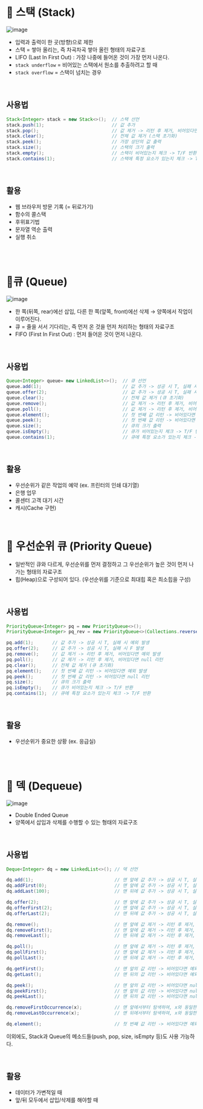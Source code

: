 # 📍 스택 (Stack)

![image](https://user-images.githubusercontent.com/78673570/183255419-edd146ae-17e5-4544-9da0-00d7c3bb8ccd.png)

- 입력과 출력이 한 곳(방향)으로 제한
- 스택 = 쌓아 올리는, 즉 차곡차곡 쌓아 올린 형태의 자료구조
- LIFO (Last In First Out) : 가장 나중에 들어온 것이 가장 먼저 나온다.
- `stack underflow` = 비어있는 스택에서 원소를 추출하려고 할 때
- `stack overflow`  = 스택이 넘치는 경우

<br>

## 사용법

```java
Stack<Integer> stack = new Stack<>();  // 스택 선언
stack.push(1);                         // 값 추가
stack.pop();                           // 값 제거 -> 리턴 후 제거, 비어있다면 예외 발생
stack.clear();                         // 전체 값 제거 (스택 초기화)
stack.peek();                          // 가장 상단의 값 출력
stack.size();                          // 스택의 크기 출력
stack.empty();                         // 스택이 비어있는지 체크 -> T/F 반환
stack.contains(1);                     // 스택에 특정 요소가 있는지 체크 -> T/F 반환
```

<br>

## 활용

- 웹 브라우저 방문 기록 (= 뒤로가기)
- 함수의 콜스택
- 후위표기법
- 문자열 역순 출력
- 실행 취소

<br><br>

# 📍큐 (Queue)

![image](https://user-images.githubusercontent.com/78673570/183255426-da859f46-4cf8-4564-aad1-56107e0a630e.png)

- 한 쪽(뒤쪽, rear)에선 삽입, 다른 한 쪽(앞쪽, front)에선 삭제 → 양쪽에서 작업이 이루어진다.
- 큐 = 줄을 서서 기다리는, 즉 먼저 온 것을 먼저 처리하는 형태의 자료구조
- FIFO (First In First Out) : 먼저 들어온 것이 먼저 나온다.

<br>

## 사용법

```java
Queue<Integer> queue= new LinkedList<>();  // 큐 선언
queue.add(1);                              // 값 추가 -> 성공 시 T, 실패 시 예외 발생
queue.offer(2);                            // 값 추가 -> 성공 시 T, 실패 시 F 발생
queue.clear();                             // 전체 값 제거 (큐 초기화)
queue.remove();                            // 값 제거 -> 리턴 후 제거, 비어있다면 예외 발생
queue.poll();                              // 값 제거 -> 리턴 후 제거, 비어있다면 null 리턴
queue.element();                           // 첫 번째 값 리턴 -> 비어있다면 예외 발생
queue.peek();                              // 첫 번째 값 리턴 -> 비어있다면 null 리턴
queue.size();                              // 큐의 크기 출력
queue.isEmpty();                           // 큐가 비어있는지 체크 -> T/F 반환
queue.contains(1);                         // 큐에 특정 요소가 있는지 체크 -> T/F 반환
```

<br>

## 활용

- 우선순위가 같은 작업의 예약 (ex. 프린터의 인쇄 대기열)
- 은행 업무
- 콜센터 고객 대기 시간
- 캐시(Cache 구현)

<br>

# 📍 우선순위 큐 (Priority Queue)

- 일반적인 큐와 다르게, 우선순위를 먼저 결정하고 그 우선순위가 높은 것이 먼저 나가는 형태의 자료구조
- 힙(Heap)으로 구성되어 있다. (우선순위를 기준으로 최대힙 혹은 최소힙을 구성)

<br>

## 사용법

```java
PriorityQueue<Integer> pq = new PriorityQueue<>();                               // 우선순위가 낮은 것 - 오름차순
PriorityQueue<Integer> pq_rev = new PriorityQueue<>(Collections.reverseOrder()); // 우선순위가 높은 것 - 내림차순

pq.add(1);       // 값 추가 -> 성공 시 T, 실패 시 예외 발생
pq.offer(2);     // 값 추가 -> 성공 시 T, 실패 시 F 발생
pq.remove();     // 값 제거 -> 리턴 후 제거, 비어있다면 예외 발생
pq.poll();       // 값 제거 -> 리턴 후 제거, 비어있다면 null 리턴
pq.clear();      // 전체 값 제거 (큐 초기화)
pq.element();    // 첫 번째 값 리턴 -> 비어있다면 예외 발생
pq.peek();       // 첫 번째 값 리턴 -> 비어있다면 null 리턴
pq.size();       // 큐의 크기 출력
pq.isEmpty();    // 큐가 비어있는지 체크 -> T/F 반환
pq.contains(1);  // 큐에 특정 요소가 있는지 체크 -> T/F 반환
```

<br>

## 활용

- 우선순위가 중요한 상황 (ex. 응급실)

<br><br>

# 📍 덱 (Dequeue)

![image](https://user-images.githubusercontent.com/78673570/183255432-d68956df-3382-4f2d-b528-1ac0852b1aa8.png)

- Double Ended Queue
- 양쪽에서 삽입과 삭제를 수행할 수 있는 형태의 자료구조

<br>

## 사용법

```java
Deque<Integer> dq = new LinkedList<>(); // 덱 선언

dq.add(1);                              // 맨 앞에 값 추가 -> 성공 시 T, 실패 시 예외 발생
dq.addFirst(0);                         // 맨 앞에 값 추가 -> 성공 시 T, 실패 시 예외 발생
dq.addLast(100);                        // 맨 뒤에 값 추가 -> 성공 시 T, 실패 시 예외 발생

dq.offer(2);                            // 맨 앞에 값 추가 -> 성공 시 T, 실패 시 F 발생
dq.offerFirst(2);                       // 맨 앞에 값 추가 -> 성공 시 T, 실패 시 F 발생
dq.offerLast(2);                        // 맨 뒤에 값 추가 -> 성공 시 T, 실패 시 F 발생

dq.remove();                            // 맨 앞에 값 제거 -> 리턴 후 제거, 비어있다면 예외 발생
dq.removeFirst();                       // 맨 앞에 값 제거 -> 리턴 후 제거, 비어있다면 예외 발생
dq.removeLast();                        // 맨 뒤에 값 제거 -> 리턴 후 제거, 비어있다면 예외 발생

dq.poll();                              // 맨 앞에 값 제거 -> 리턴 후 제거, 비어있다면 null 리턴
dq.pollFirst();                         // 맨 앞에 값 제거 -> 리턴 후 제거, 비어있다면 null 리턴
dq.pollLast();                          // 맨 뒤에 값 제거 -> 리턴 후 제거, 비어있다면 null 리턴

dq.getFirst();                          // 맨 앞의 값 리턴 -> 비어있다면 예외 발생
dq.getLast();                           // 맨 뒤의 값 리턴 -> 비어있다면 예외 발생

dq.peek();                              // 맨 앞의 값 리턴 -> 비어있다면 null 리턴
dq.peekFirst();                         // 맨 앞의 값 리턴 -> 비어있다면 null 리턴
dq.peekLast();                          // 맨 뒤의 값 리턴 -> 비어있다면 null 리턴

dq.removeFirstOccurrence(x);            // 맨 앞에서부터 탐색하여, x와 동일한 첫 원소 제거
dq.removeLastOccurrence(x);             // 맨 뒤에서부터 탐색하여, x와 동일한 첫 원소 제거

dq.element();                           // 첫 번째 값 리턴 -> 비어있다면 예외 발생
```
이외에도, Stack과 Queue의 메소드들(push, pop, size, isEmpty 등)도 사용 가능하다.

<br>

## 활용

- 데이터가 가변적일 때
- 앞/뒤 모두에서 삽입/삭제를 해야할 때
